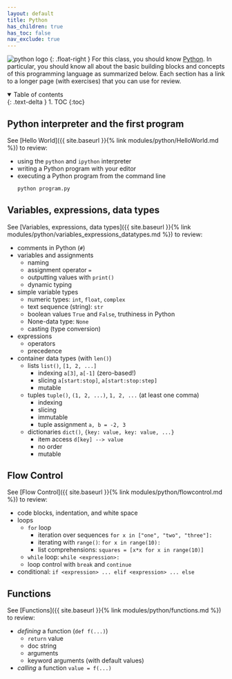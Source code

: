 ```yaml
---
layout: default
title: Python
has_children: true
has_toc: false
nav_exclude: true
---
```


![python logo](https://www.python.org/static/img/python-logo.png)
{: .float-right }
For this class, you should know [Python](https://www.python.org). In
particular, you should know all about the basic building blocks and
concepts of this programming language as summarized below. Each
section has a link to a longer page (with exercises) that you can use
for review.

<details open markdown="block">
  <summary>
    Table of contents
  </summary>
  {: .text-delta }
1. TOC
{:toc}
</details>

## Python interpreter and the first program ##

See [Hello World]({{ site.baseurl }}{% link
modules/python/HelloWorld.md %}) to review:

* using the `python` and `ipython` interpreter
* writing a Python program with your editor
* executing a Python program from the command line
  ```bash
  python program.py
  ```

## Variables, expressions, data types ##

See [Variables, expressions, data types]({{ site.baseurl }}{% link
modules/python/variables_expressions_datatypes.md %}) to review:

* comments in Python (`#`)
* variables and assignments
  * naming
  * assignment operator `=`
  * outputting values with `print()`
  * dynamic typing
* simple variable types
  * numeric types: `int`, `float`, `complex`
  * text sequence (string): `str`
  * boolean values `True` and `False`, truthiness in Python
  * None-data type: `None`
  * casting (type conversion)
* expressions
  * operators
  * precedence
* container data types (with `len()`)
  * lists `list()`, `[1, 2, ...]`
    * indexing `a[3]`, `a[-1]` (zero-based!)
	* slicing `a[start:stop]`, `a[start:stop:step]`
	* mutable
  * tuples `tuple()`, `(1, 2, ...)`, `1, 2, ...` (at least one comma)
    * indexing
	* slicing
	* immutable
	* tuple assignment `a, b = -2, 3`
  * dictionaries `dict()`, `{key: value, key: value, ...}`
    * item access `d[key] --> value`
	* no order
	* mutable

## Flow Control ##

See [Flow Control]({{ site.baseurl }}{% link modules/python/flowcontrol.md %})
to review:

* code blocks, indentation, and white space
* loops
  * `for` loop
    * iteration over sequences `for x in ["one", "two", "three"]:`
	* iterating with `range()`: `for x in range(10):`
	* list comprehensions: `squares = [x*x for x in range(10)]`
  * `while` loop: `while <expression>:`
  * loop control with `break` and `continue`
* conditional: `if <expression> ... elif <expression> ... else`

## Functions ##
See [Functions]({{ site.baseurl }}{% link modules/python/functions.md
%}) to review:

* *defining* a function (`def f(...)`)
  * `return` value
  * doc string
  * arguments
  * keyword arguments (with default values)
* *calling* a function `value = f(...)` 

